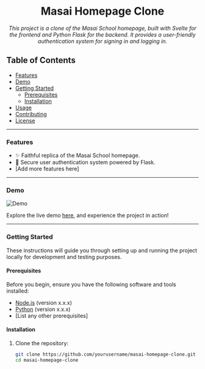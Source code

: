 <h1 align="center">Masai Homepage Clone</h1>

<p align="center">
  <i>This project is a clone of the Masai School homepage, built with Svelte for the frontend and Python Flask for the backend. It provides a user-friendly authentication system for signing in and logging in.</i>
</p>

## Table of Contents

- [Features](#features)
- [Demo](#demo)
- [Getting Started](#getting-started)
  - [Prerequisites](#prerequisites)
  - [Installation](#installation)
- [Usage](#usage)
- [Contributing](#contributing)
- [License](#license)

---

### Features

- ✨ Faithful replica of the Masai School homepage.
- 🔐 Secure user authentication system powered by Flask.
- [Add more features here]

---

### Demo

![Demo](url-to-demo-screenshot-or-gif)

Explore the live demo [here](insert-demo-link-here), and experience the project in action!

---

### Getting Started

These instructions will guide you through setting up and running the project locally for development and testing purposes.

#### Prerequisites

Before you begin, ensure you have the following software and tools installed:

- [Node.js](https://nodejs.org/) (version x.x.x)
- [Python](https://www.python.org/) (version x.x.x)
- [List any other prerequisites]

#### Installation

1. Clone the repository:

   ```bash
   git clone https://github.com/yourusername/masai-homepage-clone.git
   cd masai-homepage-clone
